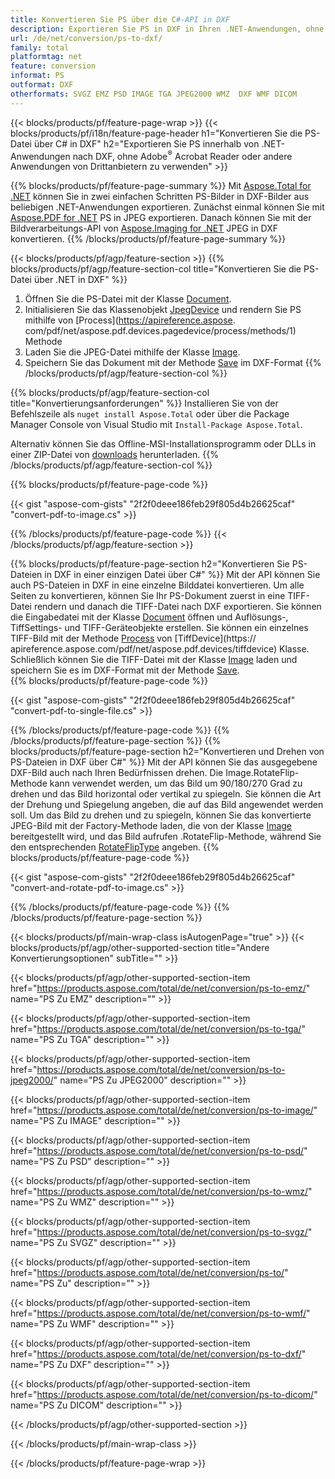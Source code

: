 ```yaml
---
title: Konvertieren Sie PS über die C#-API in DXF
description: Exportieren Sie PS in DXF in Ihren .NET-Anwendungen, ohne Anwendungen von Drittanbietern zu verwenden
url: /de/net/conversion/ps-to-dxf/
family: total
platformtag: net
feature: conversion
informat: PS
outformat: DXF
otherformats: SVGZ EMZ PSD IMAGE TGA JPEG2000 WMZ  DXF WMF DICOM
---
```

{{< blocks/products/pf/feature-page-wrap >}}
{{< blocks/products/pf/i18n/feature-page-header h1="Konvertieren Sie die PS-Datei über C# in DXF" h2="Exportieren Sie PS innerhalb von .NET-Anwendungen nach DXF, ohne Adobe<sup>&reg;</sup> Acrobat Reader oder andere Anwendungen von Drittanbietern zu verwenden" >}}

{{% blocks/products/pf/feature-page-summary %}}
Mit [Aspose.Total for .NET](https://products.aspose.com/total/net/) können Sie in zwei einfachen Schritten PS-Bilder in DXF-Bilder aus beliebigen .NET-Anwendungen exportieren. Zunächst einmal können Sie mit [Aspose.PDF for .NET](https://products.aspose.com/pdf/net/) PS in JPEG exportieren. Danach können Sie mit der Bildverarbeitungs-API von [Aspose.Imaging for .NET](https://products.aspose.com/imaging/net/) JPEG in DXF konvertieren.
{{% /blocks/products/pf/feature-page-summary  %}}

{{< blocks/products/pf/agp/feature-section >}}
{{% blocks/products/pf/agp/feature-section-col title="Konvertieren Sie die PS-Datei über .NET in DXF" %}}
1. Öffnen Sie die PS-Datei mit der Klasse [Document](https://apireference.aspose.com/pdf/net/aspose.pdf/document).
2. Initialisieren Sie das Klassenobjekt [JpegDevice](https://apireference.aspose.com/pdf/net/aspose.pdf.devices/jpegdevice) und rendern Sie PS mithilfe von [Process](https://apireference.aspose. com/pdf/net/aspose.pdf.devices.pagedevice/process/methods/1) Methode
3. Laden Sie die JPEG-Datei mithilfe der Klasse [Image](https://apireference.aspose.com/imaging/net/aspose.imaging/image).
4. Speichern Sie das Dokument mit der Methode [Save](https://apireference.aspose.com/imaging/net/aspose.imaging.image/save/methods/4) im DXF-Format
{{% /blocks/products/pf/agp/feature-section-col %}}

{{% blocks/products/pf/agp/feature-section-col title="Konvertierungsanforderungen" %}}
Installieren Sie von der Befehlszeile als ```nuget install Aspose.Total``` oder über die Package Manager Console von Visual Studio mit ```Install-Package Aspose.Total```.

Alternativ können Sie das Offline-MSI-Installationsprogramm oder DLLs in einer ZIP-Datei von [downloads](https://downloads.aspose.com/total/net) herunterladen.
{{% /blocks/products/pf/agp/feature-section-col %}}

{{% blocks/products/pf/feature-page-code %}}

{{< gist "aspose-com-gists" "2f2f0deee186feb29f805d4b26625caf" "convert-pdf-to-image.cs" >}}


{{% /blocks/products/pf/feature-page-code %}}
{{< /blocks/products/pf/agp/feature-section >}}

{{% blocks/products/pf/feature-page-section  h2="Konvertieren Sie PS-Dateien in DXF in einer einzigen Datei über C#" %}}
Mit der API können Sie auch PS-Dateien in DXF in eine einzelne Bilddatei konvertieren. Um alle Seiten zu konvertieren, können Sie Ihr PS-Dokument zuerst in eine TIFF-Datei rendern und danach die TIFF-Datei nach DXF exportieren. Sie können die Eingabedatei mit der Klasse [Document](https://apireference.aspose.com/pdf/net/aspose.pdf/document) öffnen und Auflösungs-, TiffSettings- und TIFF-Geräteobjekte erstellen. Sie können ein einzelnes TIFF-Bild mit der Methode [Process](https://apireference.aspose.com/pdf/net/aspose.pdf.devices.documentdevice/process/methods/3) von [TiffDevice](https:// apireference.aspose.com/pdf/net/aspose.pdf.devices/tiffdevice) Klasse. Schließlich können Sie die TIFF-Datei mit der Klasse [Image](https://apireference.aspose.com/imaging/net/aspose.imaging/image) laden
und speichern Sie es im DXF-Format mit der Methode [Save](https://apireference.aspose.com/imaging/net/aspose.imaging.image/save/methods/4).  
{{% blocks/products/pf/feature-page-code %}}

{{< gist "aspose-com-gists" "2f2f0deee186feb29f805d4b26625caf" "convert-pdf-to-single-file.cs" >}}

{{% /blocks/products/pf/feature-page-code  %}}
{{% /blocks/products/pf/feature-page-section %}}
{{% blocks/products/pf/feature-page-section  h2="Konvertieren und Drehen von PS-Dateien in DXF über C#" %}}
Mit der API können Sie das ausgegebene DXF-Bild auch nach Ihren Bedürfnissen drehen. Die Image.RotateFlip-Methode kann verwendet werden, um das Bild um 90/180/270 Grad zu drehen und das Bild horizontal oder vertikal zu spiegeln. Sie können die Art der Drehung und Spiegelung angeben, die auf das Bild angewendet werden soll. Um das Bild zu drehen und zu spiegeln, können Sie das konvertierte JPEG-Bild mit der Factory-Methode laden, die von der Klasse [Image](https://apireference.aspose.com/imaging/net/aspose.imaging/image) bereitgestellt wird, und das Bild aufrufen .RotateFlip-Methode, während Sie den entsprechenden [RotateFlipType](https://apireference.aspose.com/imaging/net/aspose.imaging/rotatefliptype) angeben. 
{{% blocks/products/pf/feature-page-code %}}

{{< gist "aspose-com-gists" "2f2f0deee186feb29f805d4b26625caf" "convert-and-rotate-pdf-to-image.cs" >}}

{{% /blocks/products/pf/feature-page-code  %}}
{{% /blocks/products/pf/feature-page-section %}}

{{< blocks/products/pf/main-wrap-class isAutogenPage="true" >}}
{{< blocks/products/pf/agp/other-supported-section title="Andere Konvertierungsoptionen" subTitle="" >}}

{{< blocks/products/pf/agp/other-supported-section-item href="https://products.aspose.com/total/de/net/conversion/ps-to-emz/" name="PS Zu EMZ" description="" >}}

{{< blocks/products/pf/agp/other-supported-section-item href="https://products.aspose.com/total/de/net/conversion/ps-to-tga/" name="PS Zu TGA" description="" >}}

{{< blocks/products/pf/agp/other-supported-section-item href="https://products.aspose.com/total/de/net/conversion/ps-to-jpeg2000/" name="PS Zu JPEG2000" description="" >}}

{{< blocks/products/pf/agp/other-supported-section-item href="https://products.aspose.com/total/de/net/conversion/ps-to-image/" name="PS Zu IMAGE" description="" >}}

{{< blocks/products/pf/agp/other-supported-section-item href="https://products.aspose.com/total/de/net/conversion/ps-to-psd/" name="PS Zu PSD" description="" >}}

{{< blocks/products/pf/agp/other-supported-section-item href="https://products.aspose.com/total/de/net/conversion/ps-to-wmz/" name="PS Zu WMZ" description="" >}}

{{< blocks/products/pf/agp/other-supported-section-item href="https://products.aspose.com/total/de/net/conversion/ps-to-svgz/" name="PS Zu SVGZ" description="" >}}

{{< blocks/products/pf/agp/other-supported-section-item href="https://products.aspose.com/total/de/net/conversion/ps-to/" name="PS Zu" description="" >}}

{{< blocks/products/pf/agp/other-supported-section-item href="https://products.aspose.com/total/de/net/conversion/ps-to-wmf/" name="PS Zu WMF" description="" >}}

{{< blocks/products/pf/agp/other-supported-section-item href="https://products.aspose.com/total/de/net/conversion/ps-to-dxf/" name="PS Zu DXF" description="" >}}

{{< blocks/products/pf/agp/other-supported-section-item href="https://products.aspose.com/total/de/net/conversion/ps-to-dicom/" name="PS Zu DICOM" description="" >}}



{{< /blocks/products/pf/agp/other-supported-section >}}

{{< /blocks/products/pf/main-wrap-class >}}

{{< /blocks/products/pf/feature-page-wrap >}}